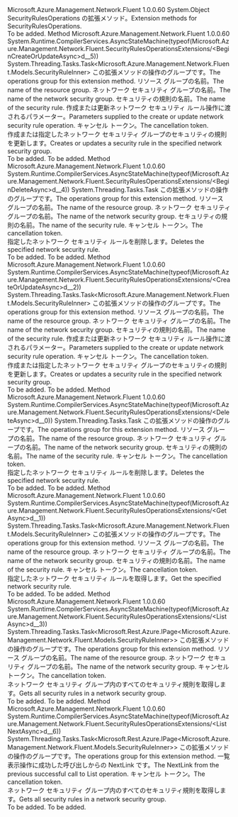 <Type Name="SecurityRulesOperationsExtensions" FullName="Microsoft.Azure.Management.Network.Fluent.SecurityRulesOperationsExtensions">
  <TypeSignature Language="C#" Value="public static class SecurityRulesOperationsExtensions" />
  <TypeSignature Language="ILAsm" Value=".class public auto ansi abstract sealed beforefieldinit SecurityRulesOperationsExtensions extends System.Object" />
  <TypeSignature Language="DocId" Value="T:Microsoft.Azure.Management.Network.Fluent.SecurityRulesOperationsExtensions" />
  <TypeSignature Language="VB.NET" Value="Public Module SecurityRulesOperationsExtensions" />
  <TypeSignature Language="F#" Value="type SecurityRulesOperationsExtensions = class" />
  <AssemblyInfo>
    <AssemblyName>Microsoft.Azure.Management.Network.Fluent</AssemblyName>
    <AssemblyVersion>1.0.0.60</AssemblyVersion>
  </AssemblyInfo>
  <Base>
    <BaseTypeName>System.Object</BaseTypeName>
  </Base>
  <Interfaces />
  <Docs>
    <summary>
            <span data-ttu-id="faee2-101">SecurityRulesOperations の拡張メソッド。</span><span class="sxs-lookup"><span data-stu-id="faee2-101">Extension methods for SecurityRulesOperations.</span></span>
            </summary>
    <remarks>To be added.</remarks>
  </Docs>
  <Members>
    <Member MemberName="BeginCreateOrUpdateAsync">
      <MemberSignature Language="C#" Value="public static System.Threading.Tasks.Task&lt;Microsoft.Azure.Management.Network.Fluent.Models.SecurityRuleInner&gt; BeginCreateOrUpdateAsync (this Microsoft.Azure.Management.Network.Fluent.ISecurityRulesOperations operations, string resourceGroupName, string networkSecurityGroupName, string securityRuleName, Microsoft.Azure.Management.Network.Fluent.Models.SecurityRuleInner securityRuleParameters, System.Threading.CancellationToken cancellationToken = null);" />
      <MemberSignature Language="ILAsm" Value=".method public static hidebysig class System.Threading.Tasks.Task`1&lt;class Microsoft.Azure.Management.Network.Fluent.Models.SecurityRuleInner&gt; BeginCreateOrUpdateAsync(class Microsoft.Azure.Management.Network.Fluent.ISecurityRulesOperations operations, string resourceGroupName, string networkSecurityGroupName, string securityRuleName, class Microsoft.Azure.Management.Network.Fluent.Models.SecurityRuleInner securityRuleParameters, valuetype System.Threading.CancellationToken cancellationToken) cil managed" />
      <MemberSignature Language="DocId" Value="M:Microsoft.Azure.Management.Network.Fluent.SecurityRulesOperationsExtensions.BeginCreateOrUpdateAsync(Microsoft.Azure.Management.Network.Fluent.ISecurityRulesOperations,System.String,System.String,System.String,Microsoft.Azure.Management.Network.Fluent.Models.SecurityRuleInner,System.Threading.CancellationToken)" />
      <MemberSignature Language="F#" Value="static member BeginCreateOrUpdateAsync : Microsoft.Azure.Management.Network.Fluent.ISecurityRulesOperations * string * string * string * Microsoft.Azure.Management.Network.Fluent.Models.SecurityRuleInner * System.Threading.CancellationToken -&gt; System.Threading.Tasks.Task&lt;Microsoft.Azure.Management.Network.Fluent.Models.SecurityRuleInner&gt;" Usage="Microsoft.Azure.Management.Network.Fluent.SecurityRulesOperationsExtensions.BeginCreateOrUpdateAsync (operations, resourceGroupName, networkSecurityGroupName, securityRuleName, securityRuleParameters, cancellationToken)" />
      <MemberType>Method</MemberType>
      <AssemblyInfo>
        <AssemblyName>Microsoft.Azure.Management.Network.Fluent</AssemblyName>
        <AssemblyVersion>1.0.0.60</AssemblyVersion>
      </AssemblyInfo>
      <Attributes>
        <Attribute>
          <AttributeName>System.Runtime.CompilerServices.AsyncStateMachine(typeof(Microsoft.Azure.Management.Network.Fluent.SecurityRulesOperationsExtensions/&lt;BeginCreateOrUpdateAsync&gt;d__5))</AttributeName>
        </Attribute>
      </Attributes>
      <ReturnValue>
        <ReturnType>System.Threading.Tasks.Task&lt;Microsoft.Azure.Management.Network.Fluent.Models.SecurityRuleInner&gt;</ReturnType>
      </ReturnValue>
      <Parameters>
        <Parameter Name="operations" Type="Microsoft.Azure.Management.Network.Fluent.ISecurityRulesOperations" RefType="this" />
        <Parameter Name="resourceGroupName" Type="System.String" />
        <Parameter Name="networkSecurityGroupName" Type="System.String" />
        <Parameter Name="securityRuleName" Type="System.String" />
        <Parameter Name="securityRuleParameters" Type="Microsoft.Azure.Management.Network.Fluent.Models.SecurityRuleInner" />
        <Parameter Name="cancellationToken" Type="System.Threading.CancellationToken" />
      </Parameters>
      <Docs>
        <param name="operations">
            <span data-ttu-id="faee2-102">この拡張メソッドの操作のグループです。</span><span class="sxs-lookup"><span data-stu-id="faee2-102">The operations group for this extension method.</span></span>
            </param>
        <param name="resourceGroupName">
            <span data-ttu-id="faee2-103">リソース グループの名前。</span><span class="sxs-lookup"><span data-stu-id="faee2-103">The name of the resource group.</span></span>
            </param>
        <param name="networkSecurityGroupName">
            <span data-ttu-id="faee2-104">ネットワーク セキュリティ グループの名前。</span><span class="sxs-lookup"><span data-stu-id="faee2-104">The name of the network security group.</span></span>
            </param>
        <param name="securityRuleName">
            <span data-ttu-id="faee2-105">セキュリティの規則の名前。</span><span class="sxs-lookup"><span data-stu-id="faee2-105">The name of the security rule.</span></span>
            </param>
        <param name="securityRuleParameters">
            <span data-ttu-id="faee2-106">作成または更新ネットワーク セキュリティ ルール操作に渡されるパラメーター。</span><span class="sxs-lookup"><span data-stu-id="faee2-106">Parameters supplied to the create or update network security rule operation.</span></span>
            </param>
        <param name="cancellationToken">
            <span data-ttu-id="faee2-107">キャンセル トークン。</span><span class="sxs-lookup"><span data-stu-id="faee2-107">The cancellation token.</span></span>
            </param>
        <summary>
            <span data-ttu-id="faee2-108">作成または指定したネットワーク セキュリティ グループのセキュリティの規則を更新します。</span><span class="sxs-lookup"><span data-stu-id="faee2-108">Creates or updates a security rule in the specified network security group.</span></span>
            </summary>
        <returns>To be added.</returns>
        <remarks>To be added.</remarks>
      </Docs>
    </Member>
    <Member MemberName="BeginDeleteAsync">
      <MemberSignature Language="C#" Value="public static System.Threading.Tasks.Task BeginDeleteAsync (this Microsoft.Azure.Management.Network.Fluent.ISecurityRulesOperations operations, string resourceGroupName, string networkSecurityGroupName, string securityRuleName, System.Threading.CancellationToken cancellationToken = null);" />
      <MemberSignature Language="ILAsm" Value=".method public static hidebysig class System.Threading.Tasks.Task BeginDeleteAsync(class Microsoft.Azure.Management.Network.Fluent.ISecurityRulesOperations operations, string resourceGroupName, string networkSecurityGroupName, string securityRuleName, valuetype System.Threading.CancellationToken cancellationToken) cil managed" />
      <MemberSignature Language="DocId" Value="M:Microsoft.Azure.Management.Network.Fluent.SecurityRulesOperationsExtensions.BeginDeleteAsync(Microsoft.Azure.Management.Network.Fluent.ISecurityRulesOperations,System.String,System.String,System.String,System.Threading.CancellationToken)" />
      <MemberSignature Language="F#" Value="static member BeginDeleteAsync : Microsoft.Azure.Management.Network.Fluent.ISecurityRulesOperations * string * string * string * System.Threading.CancellationToken -&gt; System.Threading.Tasks.Task" Usage="Microsoft.Azure.Management.Network.Fluent.SecurityRulesOperationsExtensions.BeginDeleteAsync (operations, resourceGroupName, networkSecurityGroupName, securityRuleName, cancellationToken)" />
      <MemberType>Method</MemberType>
      <AssemblyInfo>
        <AssemblyName>Microsoft.Azure.Management.Network.Fluent</AssemblyName>
        <AssemblyVersion>1.0.0.60</AssemblyVersion>
      </AssemblyInfo>
      <Attributes>
        <Attribute>
          <AttributeName>System.Runtime.CompilerServices.AsyncStateMachine(typeof(Microsoft.Azure.Management.Network.Fluent.SecurityRulesOperationsExtensions/&lt;BeginDeleteAsync&gt;d__4))</AttributeName>
        </Attribute>
      </Attributes>
      <ReturnValue>
        <ReturnType>System.Threading.Tasks.Task</ReturnType>
      </ReturnValue>
      <Parameters>
        <Parameter Name="operations" Type="Microsoft.Azure.Management.Network.Fluent.ISecurityRulesOperations" RefType="this" />
        <Parameter Name="resourceGroupName" Type="System.String" />
        <Parameter Name="networkSecurityGroupName" Type="System.String" />
        <Parameter Name="securityRuleName" Type="System.String" />
        <Parameter Name="cancellationToken" Type="System.Threading.CancellationToken" />
      </Parameters>
      <Docs>
        <param name="operations">
            <span data-ttu-id="faee2-109">この拡張メソッドの操作のグループです。</span><span class="sxs-lookup"><span data-stu-id="faee2-109">The operations group for this extension method.</span></span>
            </param>
        <param name="resourceGroupName">
            <span data-ttu-id="faee2-110">リソース グループの名前。</span><span class="sxs-lookup"><span data-stu-id="faee2-110">The name of the resource group.</span></span>
            </param>
        <param name="networkSecurityGroupName">
            <span data-ttu-id="faee2-111">ネットワーク セキュリティ グループの名前。</span><span class="sxs-lookup"><span data-stu-id="faee2-111">The name of the network security group.</span></span>
            </param>
        <param name="securityRuleName">
            <span data-ttu-id="faee2-112">セキュリティの規則の名前。</span><span class="sxs-lookup"><span data-stu-id="faee2-112">The name of the security rule.</span></span>
            </param>
        <param name="cancellationToken">
            <span data-ttu-id="faee2-113">キャンセル トークン。</span><span class="sxs-lookup"><span data-stu-id="faee2-113">The cancellation token.</span></span>
            </param>
        <summary>
            <span data-ttu-id="faee2-114">指定したネットワーク セキュリティ ルールを削除します。</span><span class="sxs-lookup"><span data-stu-id="faee2-114">Deletes the specified network security rule.</span></span>
            </summary>
        <returns>To be added.</returns>
        <remarks>To be added.</remarks>
      </Docs>
    </Member>
    <Member MemberName="CreateOrUpdateAsync">
      <MemberSignature Language="C#" Value="public static System.Threading.Tasks.Task&lt;Microsoft.Azure.Management.Network.Fluent.Models.SecurityRuleInner&gt; CreateOrUpdateAsync (this Microsoft.Azure.Management.Network.Fluent.ISecurityRulesOperations operations, string resourceGroupName, string networkSecurityGroupName, string securityRuleName, Microsoft.Azure.Management.Network.Fluent.Models.SecurityRuleInner securityRuleParameters, System.Threading.CancellationToken cancellationToken = null);" />
      <MemberSignature Language="ILAsm" Value=".method public static hidebysig class System.Threading.Tasks.Task`1&lt;class Microsoft.Azure.Management.Network.Fluent.Models.SecurityRuleInner&gt; CreateOrUpdateAsync(class Microsoft.Azure.Management.Network.Fluent.ISecurityRulesOperations operations, string resourceGroupName, string networkSecurityGroupName, string securityRuleName, class Microsoft.Azure.Management.Network.Fluent.Models.SecurityRuleInner securityRuleParameters, valuetype System.Threading.CancellationToken cancellationToken) cil managed" />
      <MemberSignature Language="DocId" Value="M:Microsoft.Azure.Management.Network.Fluent.SecurityRulesOperationsExtensions.CreateOrUpdateAsync(Microsoft.Azure.Management.Network.Fluent.ISecurityRulesOperations,System.String,System.String,System.String,Microsoft.Azure.Management.Network.Fluent.Models.SecurityRuleInner,System.Threading.CancellationToken)" />
      <MemberSignature Language="F#" Value="static member CreateOrUpdateAsync : Microsoft.Azure.Management.Network.Fluent.ISecurityRulesOperations * string * string * string * Microsoft.Azure.Management.Network.Fluent.Models.SecurityRuleInner * System.Threading.CancellationToken -&gt; System.Threading.Tasks.Task&lt;Microsoft.Azure.Management.Network.Fluent.Models.SecurityRuleInner&gt;" Usage="Microsoft.Azure.Management.Network.Fluent.SecurityRulesOperationsExtensions.CreateOrUpdateAsync (operations, resourceGroupName, networkSecurityGroupName, securityRuleName, securityRuleParameters, cancellationToken)" />
      <MemberType>Method</MemberType>
      <AssemblyInfo>
        <AssemblyName>Microsoft.Azure.Management.Network.Fluent</AssemblyName>
        <AssemblyVersion>1.0.0.60</AssemblyVersion>
      </AssemblyInfo>
      <Attributes>
        <Attribute>
          <AttributeName>System.Runtime.CompilerServices.AsyncStateMachine(typeof(Microsoft.Azure.Management.Network.Fluent.SecurityRulesOperationsExtensions/&lt;CreateOrUpdateAsync&gt;d__2))</AttributeName>
        </Attribute>
      </Attributes>
      <ReturnValue>
        <ReturnType>System.Threading.Tasks.Task&lt;Microsoft.Azure.Management.Network.Fluent.Models.SecurityRuleInner&gt;</ReturnType>
      </ReturnValue>
      <Parameters>
        <Parameter Name="operations" Type="Microsoft.Azure.Management.Network.Fluent.ISecurityRulesOperations" RefType="this" />
        <Parameter Name="resourceGroupName" Type="System.String" />
        <Parameter Name="networkSecurityGroupName" Type="System.String" />
        <Parameter Name="securityRuleName" Type="System.String" />
        <Parameter Name="securityRuleParameters" Type="Microsoft.Azure.Management.Network.Fluent.Models.SecurityRuleInner" />
        <Parameter Name="cancellationToken" Type="System.Threading.CancellationToken" />
      </Parameters>
      <Docs>
        <param name="operations">
            <span data-ttu-id="faee2-115">この拡張メソッドの操作のグループです。</span><span class="sxs-lookup"><span data-stu-id="faee2-115">The operations group for this extension method.</span></span>
            </param>
        <param name="resourceGroupName">
            <span data-ttu-id="faee2-116">リソース グループの名前。</span><span class="sxs-lookup"><span data-stu-id="faee2-116">The name of the resource group.</span></span>
            </param>
        <param name="networkSecurityGroupName">
            <span data-ttu-id="faee2-117">ネットワーク セキュリティ グループの名前。</span><span class="sxs-lookup"><span data-stu-id="faee2-117">The name of the network security group.</span></span>
            </param>
        <param name="securityRuleName">
            <span data-ttu-id="faee2-118">セキュリティの規則の名前。</span><span class="sxs-lookup"><span data-stu-id="faee2-118">The name of the security rule.</span></span>
            </param>
        <param name="securityRuleParameters">
            <span data-ttu-id="faee2-119">作成または更新ネットワーク セキュリティ ルール操作に渡されるパラメーター。</span><span class="sxs-lookup"><span data-stu-id="faee2-119">Parameters supplied to the create or update network security rule operation.</span></span>
            </param>
        <param name="cancellationToken">
            <span data-ttu-id="faee2-120">キャンセル トークン。</span><span class="sxs-lookup"><span data-stu-id="faee2-120">The cancellation token.</span></span>
            </param>
        <summary>
            <span data-ttu-id="faee2-121">作成または指定したネットワーク セキュリティ グループのセキュリティの規則を更新します。</span><span class="sxs-lookup"><span data-stu-id="faee2-121">Creates or updates a security rule in the specified network security group.</span></span>
            </summary>
        <returns>To be added.</returns>
        <remarks>To be added.</remarks>
      </Docs>
    </Member>
    <Member MemberName="DeleteAsync">
      <MemberSignature Language="C#" Value="public static System.Threading.Tasks.Task DeleteAsync (this Microsoft.Azure.Management.Network.Fluent.ISecurityRulesOperations operations, string resourceGroupName, string networkSecurityGroupName, string securityRuleName, System.Threading.CancellationToken cancellationToken = null);" />
      <MemberSignature Language="ILAsm" Value=".method public static hidebysig class System.Threading.Tasks.Task DeleteAsync(class Microsoft.Azure.Management.Network.Fluent.ISecurityRulesOperations operations, string resourceGroupName, string networkSecurityGroupName, string securityRuleName, valuetype System.Threading.CancellationToken cancellationToken) cil managed" />
      <MemberSignature Language="DocId" Value="M:Microsoft.Azure.Management.Network.Fluent.SecurityRulesOperationsExtensions.DeleteAsync(Microsoft.Azure.Management.Network.Fluent.ISecurityRulesOperations,System.String,System.String,System.String,System.Threading.CancellationToken)" />
      <MemberSignature Language="F#" Value="static member DeleteAsync : Microsoft.Azure.Management.Network.Fluent.ISecurityRulesOperations * string * string * string * System.Threading.CancellationToken -&gt; System.Threading.Tasks.Task" Usage="Microsoft.Azure.Management.Network.Fluent.SecurityRulesOperationsExtensions.DeleteAsync (operations, resourceGroupName, networkSecurityGroupName, securityRuleName, cancellationToken)" />
      <MemberType>Method</MemberType>
      <AssemblyInfo>
        <AssemblyName>Microsoft.Azure.Management.Network.Fluent</AssemblyName>
        <AssemblyVersion>1.0.0.60</AssemblyVersion>
      </AssemblyInfo>
      <Attributes>
        <Attribute>
          <AttributeName>System.Runtime.CompilerServices.AsyncStateMachine(typeof(Microsoft.Azure.Management.Network.Fluent.SecurityRulesOperationsExtensions/&lt;DeleteAsync&gt;d__0))</AttributeName>
        </Attribute>
      </Attributes>
      <ReturnValue>
        <ReturnType>System.Threading.Tasks.Task</ReturnType>
      </ReturnValue>
      <Parameters>
        <Parameter Name="operations" Type="Microsoft.Azure.Management.Network.Fluent.ISecurityRulesOperations" RefType="this" />
        <Parameter Name="resourceGroupName" Type="System.String" />
        <Parameter Name="networkSecurityGroupName" Type="System.String" />
        <Parameter Name="securityRuleName" Type="System.String" />
        <Parameter Name="cancellationToken" Type="System.Threading.CancellationToken" />
      </Parameters>
      <Docs>
        <param name="operations">
            <span data-ttu-id="faee2-122">この拡張メソッドの操作のグループです。</span><span class="sxs-lookup"><span data-stu-id="faee2-122">The operations group for this extension method.</span></span>
            </param>
        <param name="resourceGroupName">
            <span data-ttu-id="faee2-123">リソース グループの名前。</span><span class="sxs-lookup"><span data-stu-id="faee2-123">The name of the resource group.</span></span>
            </param>
        <param name="networkSecurityGroupName">
            <span data-ttu-id="faee2-124">ネットワーク セキュリティ グループの名前。</span><span class="sxs-lookup"><span data-stu-id="faee2-124">The name of the network security group.</span></span>
            </param>
        <param name="securityRuleName">
            <span data-ttu-id="faee2-125">セキュリティの規則の名前。</span><span class="sxs-lookup"><span data-stu-id="faee2-125">The name of the security rule.</span></span>
            </param>
        <param name="cancellationToken">
            <span data-ttu-id="faee2-126">キャンセル トークン。</span><span class="sxs-lookup"><span data-stu-id="faee2-126">The cancellation token.</span></span>
            </param>
        <summary>
            <span data-ttu-id="faee2-127">指定したネットワーク セキュリティ ルールを削除します。</span><span class="sxs-lookup"><span data-stu-id="faee2-127">Deletes the specified network security rule.</span></span>
            </summary>
        <returns>To be added.</returns>
        <remarks>To be added.</remarks>
      </Docs>
    </Member>
    <Member MemberName="GetAsync">
      <MemberSignature Language="C#" Value="public static System.Threading.Tasks.Task&lt;Microsoft.Azure.Management.Network.Fluent.Models.SecurityRuleInner&gt; GetAsync (this Microsoft.Azure.Management.Network.Fluent.ISecurityRulesOperations operations, string resourceGroupName, string networkSecurityGroupName, string securityRuleName, System.Threading.CancellationToken cancellationToken = null);" />
      <MemberSignature Language="ILAsm" Value=".method public static hidebysig class System.Threading.Tasks.Task`1&lt;class Microsoft.Azure.Management.Network.Fluent.Models.SecurityRuleInner&gt; GetAsync(class Microsoft.Azure.Management.Network.Fluent.ISecurityRulesOperations operations, string resourceGroupName, string networkSecurityGroupName, string securityRuleName, valuetype System.Threading.CancellationToken cancellationToken) cil managed" />
      <MemberSignature Language="DocId" Value="M:Microsoft.Azure.Management.Network.Fluent.SecurityRulesOperationsExtensions.GetAsync(Microsoft.Azure.Management.Network.Fluent.ISecurityRulesOperations,System.String,System.String,System.String,System.Threading.CancellationToken)" />
      <MemberSignature Language="F#" Value="static member GetAsync : Microsoft.Azure.Management.Network.Fluent.ISecurityRulesOperations * string * string * string * System.Threading.CancellationToken -&gt; System.Threading.Tasks.Task&lt;Microsoft.Azure.Management.Network.Fluent.Models.SecurityRuleInner&gt;" Usage="Microsoft.Azure.Management.Network.Fluent.SecurityRulesOperationsExtensions.GetAsync (operations, resourceGroupName, networkSecurityGroupName, securityRuleName, cancellationToken)" />
      <MemberType>Method</MemberType>
      <AssemblyInfo>
        <AssemblyName>Microsoft.Azure.Management.Network.Fluent</AssemblyName>
        <AssemblyVersion>1.0.0.60</AssemblyVersion>
      </AssemblyInfo>
      <Attributes>
        <Attribute>
          <AttributeName>System.Runtime.CompilerServices.AsyncStateMachine(typeof(Microsoft.Azure.Management.Network.Fluent.SecurityRulesOperationsExtensions/&lt;GetAsync&gt;d__1))</AttributeName>
        </Attribute>
      </Attributes>
      <ReturnValue>
        <ReturnType>System.Threading.Tasks.Task&lt;Microsoft.Azure.Management.Network.Fluent.Models.SecurityRuleInner&gt;</ReturnType>
      </ReturnValue>
      <Parameters>
        <Parameter Name="operations" Type="Microsoft.Azure.Management.Network.Fluent.ISecurityRulesOperations" RefType="this" />
        <Parameter Name="resourceGroupName" Type="System.String" />
        <Parameter Name="networkSecurityGroupName" Type="System.String" />
        <Parameter Name="securityRuleName" Type="System.String" />
        <Parameter Name="cancellationToken" Type="System.Threading.CancellationToken" />
      </Parameters>
      <Docs>
        <param name="operations">
            <span data-ttu-id="faee2-128">この拡張メソッドの操作のグループです。</span><span class="sxs-lookup"><span data-stu-id="faee2-128">The operations group for this extension method.</span></span>
            </param>
        <param name="resourceGroupName">
            <span data-ttu-id="faee2-129">リソース グループの名前。</span><span class="sxs-lookup"><span data-stu-id="faee2-129">The name of the resource group.</span></span>
            </param>
        <param name="networkSecurityGroupName">
            <span data-ttu-id="faee2-130">ネットワーク セキュリティ グループの名前。</span><span class="sxs-lookup"><span data-stu-id="faee2-130">The name of the network security group.</span></span>
            </param>
        <param name="securityRuleName">
            <span data-ttu-id="faee2-131">セキュリティの規則の名前。</span><span class="sxs-lookup"><span data-stu-id="faee2-131">The name of the security rule.</span></span>
            </param>
        <param name="cancellationToken">
            <span data-ttu-id="faee2-132">キャンセル トークン。</span><span class="sxs-lookup"><span data-stu-id="faee2-132">The cancellation token.</span></span>
            </param>
        <summary>
            <span data-ttu-id="faee2-133">指定したネットワーク セキュリティ ルールを取得します。</span><span class="sxs-lookup"><span data-stu-id="faee2-133">Get the specified network security rule.</span></span>
            </summary>
        <returns>To be added.</returns>
        <remarks>To be added.</remarks>
      </Docs>
    </Member>
    <Member MemberName="ListAsync">
      <MemberSignature Language="C#" Value="public static System.Threading.Tasks.Task&lt;Microsoft.Rest.Azure.IPage&lt;Microsoft.Azure.Management.Network.Fluent.Models.SecurityRuleInner&gt;&gt; ListAsync (this Microsoft.Azure.Management.Network.Fluent.ISecurityRulesOperations operations, string resourceGroupName, string networkSecurityGroupName, System.Threading.CancellationToken cancellationToken = null);" />
      <MemberSignature Language="ILAsm" Value=".method public static hidebysig class System.Threading.Tasks.Task`1&lt;class Microsoft.Rest.Azure.IPage`1&lt;class Microsoft.Azure.Management.Network.Fluent.Models.SecurityRuleInner&gt;&gt; ListAsync(class Microsoft.Azure.Management.Network.Fluent.ISecurityRulesOperations operations, string resourceGroupName, string networkSecurityGroupName, valuetype System.Threading.CancellationToken cancellationToken) cil managed" />
      <MemberSignature Language="DocId" Value="M:Microsoft.Azure.Management.Network.Fluent.SecurityRulesOperationsExtensions.ListAsync(Microsoft.Azure.Management.Network.Fluent.ISecurityRulesOperations,System.String,System.String,System.Threading.CancellationToken)" />
      <MemberSignature Language="F#" Value="static member ListAsync : Microsoft.Azure.Management.Network.Fluent.ISecurityRulesOperations * string * string * System.Threading.CancellationToken -&gt; System.Threading.Tasks.Task&lt;Microsoft.Rest.Azure.IPage&lt;Microsoft.Azure.Management.Network.Fluent.Models.SecurityRuleInner&gt;&gt;" Usage="Microsoft.Azure.Management.Network.Fluent.SecurityRulesOperationsExtensions.ListAsync (operations, resourceGroupName, networkSecurityGroupName, cancellationToken)" />
      <MemberType>Method</MemberType>
      <AssemblyInfo>
        <AssemblyName>Microsoft.Azure.Management.Network.Fluent</AssemblyName>
        <AssemblyVersion>1.0.0.60</AssemblyVersion>
      </AssemblyInfo>
      <Attributes>
        <Attribute>
          <AttributeName>System.Runtime.CompilerServices.AsyncStateMachine(typeof(Microsoft.Azure.Management.Network.Fluent.SecurityRulesOperationsExtensions/&lt;ListAsync&gt;d__3))</AttributeName>
        </Attribute>
      </Attributes>
      <ReturnValue>
        <ReturnType>System.Threading.Tasks.Task&lt;Microsoft.Rest.Azure.IPage&lt;Microsoft.Azure.Management.Network.Fluent.Models.SecurityRuleInner&gt;&gt;</ReturnType>
      </ReturnValue>
      <Parameters>
        <Parameter Name="operations" Type="Microsoft.Azure.Management.Network.Fluent.ISecurityRulesOperations" RefType="this" />
        <Parameter Name="resourceGroupName" Type="System.String" />
        <Parameter Name="networkSecurityGroupName" Type="System.String" />
        <Parameter Name="cancellationToken" Type="System.Threading.CancellationToken" />
      </Parameters>
      <Docs>
        <param name="operations">
            <span data-ttu-id="faee2-134">この拡張メソッドの操作のグループです。</span><span class="sxs-lookup"><span data-stu-id="faee2-134">The operations group for this extension method.</span></span>
            </param>
        <param name="resourceGroupName">
            <span data-ttu-id="faee2-135">リソース グループの名前。</span><span class="sxs-lookup"><span data-stu-id="faee2-135">The name of the resource group.</span></span>
            </param>
        <param name="networkSecurityGroupName">
            <span data-ttu-id="faee2-136">ネットワーク セキュリティ グループの名前。</span><span class="sxs-lookup"><span data-stu-id="faee2-136">The name of the network security group.</span></span>
            </param>
        <param name="cancellationToken">
            <span data-ttu-id="faee2-137">キャンセル トークン。</span><span class="sxs-lookup"><span data-stu-id="faee2-137">The cancellation token.</span></span>
            </param>
        <summary>
            <span data-ttu-id="faee2-138">ネットワーク セキュリティ グループ内のすべてのセキュリティ規則を取得します。</span><span class="sxs-lookup"><span data-stu-id="faee2-138">Gets all security rules in a network security group.</span></span>
            </summary>
        <returns>To be added.</returns>
        <remarks>To be added.</remarks>
      </Docs>
    </Member>
    <Member MemberName="ListNextAsync">
      <MemberSignature Language="C#" Value="public static System.Threading.Tasks.Task&lt;Microsoft.Rest.Azure.IPage&lt;Microsoft.Azure.Management.Network.Fluent.Models.SecurityRuleInner&gt;&gt; ListNextAsync (this Microsoft.Azure.Management.Network.Fluent.ISecurityRulesOperations operations, string nextPageLink, System.Threading.CancellationToken cancellationToken = null);" />
      <MemberSignature Language="ILAsm" Value=".method public static hidebysig class System.Threading.Tasks.Task`1&lt;class Microsoft.Rest.Azure.IPage`1&lt;class Microsoft.Azure.Management.Network.Fluent.Models.SecurityRuleInner&gt;&gt; ListNextAsync(class Microsoft.Azure.Management.Network.Fluent.ISecurityRulesOperations operations, string nextPageLink, valuetype System.Threading.CancellationToken cancellationToken) cil managed" />
      <MemberSignature Language="DocId" Value="M:Microsoft.Azure.Management.Network.Fluent.SecurityRulesOperationsExtensions.ListNextAsync(Microsoft.Azure.Management.Network.Fluent.ISecurityRulesOperations,System.String,System.Threading.CancellationToken)" />
      <MemberSignature Language="F#" Value="static member ListNextAsync : Microsoft.Azure.Management.Network.Fluent.ISecurityRulesOperations * string * System.Threading.CancellationToken -&gt; System.Threading.Tasks.Task&lt;Microsoft.Rest.Azure.IPage&lt;Microsoft.Azure.Management.Network.Fluent.Models.SecurityRuleInner&gt;&gt;" Usage="Microsoft.Azure.Management.Network.Fluent.SecurityRulesOperationsExtensions.ListNextAsync (operations, nextPageLink, cancellationToken)" />
      <MemberType>Method</MemberType>
      <AssemblyInfo>
        <AssemblyName>Microsoft.Azure.Management.Network.Fluent</AssemblyName>
        <AssemblyVersion>1.0.0.60</AssemblyVersion>
      </AssemblyInfo>
      <Attributes>
        <Attribute>
          <AttributeName>System.Runtime.CompilerServices.AsyncStateMachine(typeof(Microsoft.Azure.Management.Network.Fluent.SecurityRulesOperationsExtensions/&lt;ListNextAsync&gt;d__6))</AttributeName>
        </Attribute>
      </Attributes>
      <ReturnValue>
        <ReturnType>System.Threading.Tasks.Task&lt;Microsoft.Rest.Azure.IPage&lt;Microsoft.Azure.Management.Network.Fluent.Models.SecurityRuleInner&gt;&gt;</ReturnType>
      </ReturnValue>
      <Parameters>
        <Parameter Name="operations" Type="Microsoft.Azure.Management.Network.Fluent.ISecurityRulesOperations" RefType="this" />
        <Parameter Name="nextPageLink" Type="System.String" />
        <Parameter Name="cancellationToken" Type="System.Threading.CancellationToken" />
      </Parameters>
      <Docs>
        <param name="operations">
            <span data-ttu-id="faee2-139">この拡張メソッドの操作のグループです。</span><span class="sxs-lookup"><span data-stu-id="faee2-139">The operations group for this extension method.</span></span>
            </param>
        <param name="nextPageLink">
            <span data-ttu-id="faee2-140">一覧表示操作に成功した呼び出しからの NextLink です。</span><span class="sxs-lookup"><span data-stu-id="faee2-140">The NextLink from the previous successful call to List operation.</span></span>
            </param>
        <param name="cancellationToken">
            <span data-ttu-id="faee2-141">キャンセル トークン。</span><span class="sxs-lookup"><span data-stu-id="faee2-141">The cancellation token.</span></span>
            </param>
        <summary>
            <span data-ttu-id="faee2-142">ネットワーク セキュリティ グループ内のすべてのセキュリティ規則を取得します。</span><span class="sxs-lookup"><span data-stu-id="faee2-142">Gets all security rules in a network security group.</span></span>
            </summary>
        <returns>To be added.</returns>
        <remarks>To be added.</remarks>
      </Docs>
    </Member>
  </Members>
</Type>